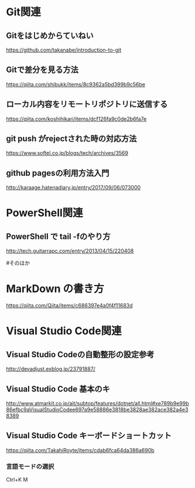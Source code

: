 # Git関連
## Gitをはじめからていねい
https://github.com/takanabe/introduction-to-git

## Gitで差分を見る方法
https://qiita.com/shibukk/items/8c9362a5bd399b9c56be

## ローカル内容をリモートリポジトリに送信する
https://qiita.com/koshihikari/items/dcf126fa9c0de2b6fa7e

## git push がrejectされた時の対応方法
https://www.softel.co.jp/blogs/tech/archives/3569

## github pagesの利用方法入門
http://karaage.hatenadiary.jp/entry/2017/09/06/073000

# PowerShell関連
## PowerShell で tail -fのやり方
http://tech.guitarrapc.com/entry/2013/04/15/220408

#そのほか
# MarkDown の書き方
https://qiita.com/Qiita/items/c686397e4a0f4f11683d

# Visual Studio Code関連
## Visual Studio Codeの自動整形の設定参考
http://devadjust.exblog.jp/23791887/

## Visual Studio Code 基本のキ
http://www.atmarkit.co.jp/ait/subtop/features/dotnet/all.html#xe789b9e99b86efbc9aVisualStudioCodee697a9e58886e3818be3828ae382ace382a4e38389

## Visual Studio Code キーボードショートカット
https://qiita.com/TakahiRoyte/items/cdab6fca64da386a690b

### 言語モードの選択
Ctrl+K M